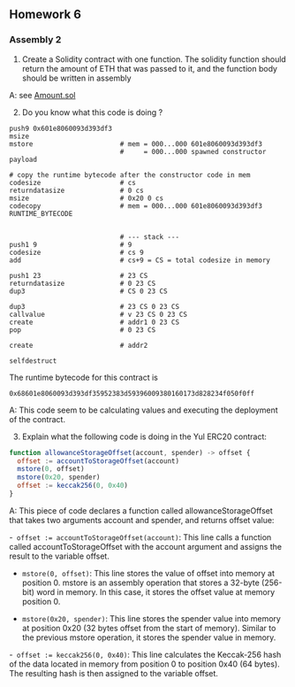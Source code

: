 ## Homework 6

### Assembly 2

1. Create a Solidity contract with one function. The solidity function should return the amount of ETH that was passed to it, and the function body should be written in assembly

A: see [Amount.sol](./src/Amount.sol)

2. Do you know what this code is doing ?

```
push9 0x601e8060093d393df3
msize
mstore                      # mem = 000...000 601e8060093d393df3
                            #     = 000...000 spawned constructor payload

# copy the runtime bytecode after the constructor code in mem
codesize                    # cs
returndatasize              # 0 cs
msize                       # 0x20 0 cs
codecopy                    # mem = 000...000 601e8060093d393df3 RUNTIME_BYTECODE


                            # --- stack ---
push1 9                     # 9
codesize                    # cs 9
add                         # cs+9 = CS = total codesize in memory

push1 23                    # 23 CS
returndatasize              # 0 23 CS
dup3                        # CS 0 23 CS

dup3                        # 23 CS 0 23 CS
callvalue                   # v 23 CS 0 23 CS
create                      # addr1 0 23 CS
pop                         # 0 23 CS

create                      # addr2

selfdestruct
```

The runtime bytecode for this contract is

```
0x68601e8060093d393df35952383d59396009380160173d828234f050f0ff
```

A: This code seem to be calculating values and executing the deployment of the contract. 

3. Explain what the following code is doing in the Yul ERC20 contract:

```js
function allowanceStorageOffset(account, spender) -> offset {
  offset := accountToStorageOffset(account)
  mstore(0, offset)
  mstore(0x20, spender)
  offset := keccak256(0, 0x40)
}
```

A: This piece of code declares a function called allowanceStorageOffset that takes two arguments account and spender, and returns offset value:

-` offset := accountToStorageOffset(account)`: This line calls a function called accountToStorageOffset with the account argument and assigns the result to the variable offset.

- `mstore(0, offset)`: This line stores the value of offset into memory at position 0. mstore is an assembly operation that stores a 32-byte (256-bit) word in memory. In this case, it stores the offset value at memory position 0.

- `mstore(0x20, spender)`: This line stores the spender value into memory at position 0x20 (32 bytes offset from the start of memory). Similar to the previous mstore operation, it stores the spender value in memory.

-` offset := keccak256(0, 0x40)`: This line calculates the Keccak-256 hash of the data located in memory from position 0 to position 0x40 (64 bytes). The resulting hash is then assigned to the variable offset.